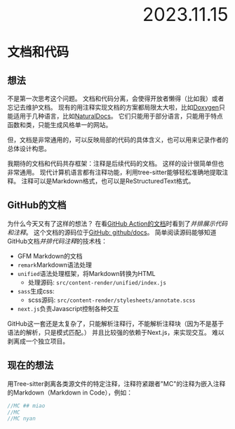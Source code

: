 <div style="text-align:right; font-size:3em;">2023.11.15</div>

# 文档和代码

## 想法

不是第一次思考这个问题。
文档和代码分离，会使得开放者懒得（比如我）或者忘记去维护文档。
现有的用注释实现文档的方案都局限太大啦，比如[Doxygen](https://www.doxygen.nl/index.html)只能适用于几种语言，比如[NaturalDocs](https://github.com/NaturalDocs/NaturalDocs)。
它们只能用于部分语言，只能用于特点函数和类，只能生成风格单一的网站。

但，文档是非常通用的，可以反映局部的代码的具体含义，也可以用来记录作者的总体设计构思。

我期待的文档和代码共存框架：注释是后续代码的文档。
这样的设计很简单但也非常通用。
现代计算机语言都有注释功能，利用tree-sitter能够轻松准确地提取注释。
注释可以是Markdown格式，也可以是ReStructuredText格式。

## GitHub的文档

为什么今天又有了这样的想法？
在看[GitHub Action的文档](https://docs.github.com/en/actions/using-workflows/about-workflows#workflow-basics)时看到了*并排展示代码和注释*。
这个文档的源码位于[GitHub: github/docs](https://github.com/github/docs)。
简单阅读源码能够知道GitHub文档*并排代码注释*的技术栈：

* GFM Markdown的文档
* `remark`Markdown语法处理
* `unified`语法处理框架，将Markdown转换为HTML
  * 处理源码: `src/content-render/unified/index.js`
* `sass`生成css:
  * scss源码: `src/content-render/stylesheets/annotate.scss`
* `next.js`负责Javascript控制各种交互

GitHub这一套还是太复杂了，只能解析注释行，不能解析注释块（因为不是基于语法的解析，只是模式匹配。）
并且比较强的依赖于Next.js，来实现交互。
难以剥离成一个独立项目。

## 现在的想法

用Tree-sitter剥离各类源文件的特定注释，注释符紧跟者"MC"的注释为嵌入注释的Markdown（Markdown in Code），例如：

```c
//MC ## miao
//MC
//MC nyan
```

